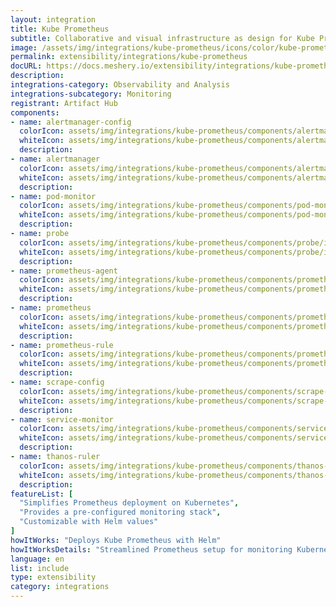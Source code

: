 ```yaml
---
layout: integration
title: Kube Prometheus
subtitle: Collaborative and visual infrastructure as design for Kube Prometheus
image: /assets/img/integrations/kube-prometheus/icons/color/kube-prometheus-color.svg
permalink: extensibility/integrations/kube-prometheus
docURL: https://docs.meshery.io/extensibility/integrations/kube-prometheus
description: 
integrations-category: Observability and Analysis
integrations-subcategory: Monitoring
registrant: Artifact Hub
components: 
- name: alertmanager-config
  colorIcon: assets/img/integrations/kube-prometheus/components/alertmanager-config/icons/color/alertmanager-config-color.svg
  whiteIcon: assets/img/integrations/kube-prometheus/components/alertmanager-config/icons/white/alertmanager-config-white.svg
  description: 
- name: alertmanager
  colorIcon: assets/img/integrations/kube-prometheus/components/alertmanager/icons/color/alertmanager-color.svg
  whiteIcon: assets/img/integrations/kube-prometheus/components/alertmanager/icons/white/alertmanager-white.svg
  description: 
- name: pod-monitor
  colorIcon: assets/img/integrations/kube-prometheus/components/pod-monitor/icons/color/pod-monitor-color.svg
  whiteIcon: assets/img/integrations/kube-prometheus/components/pod-monitor/icons/white/pod-monitor-white.svg
  description: 
- name: probe
  colorIcon: assets/img/integrations/kube-prometheus/components/probe/icons/color/probe-color.svg
  whiteIcon: assets/img/integrations/kube-prometheus/components/probe/icons/white/probe-white.svg
  description: 
- name: prometheus-agent
  colorIcon: assets/img/integrations/kube-prometheus/components/prometheus-agent/icons/color/prometheus-agent-color.svg
  whiteIcon: assets/img/integrations/kube-prometheus/components/prometheus-agent/icons/white/prometheus-agent-white.svg
  description: 
- name: prometheus
  colorIcon: assets/img/integrations/kube-prometheus/components/prometheus/icons/color/prometheus-color.svg
  whiteIcon: assets/img/integrations/kube-prometheus/components/prometheus/icons/white/prometheus-white.svg
  description: 
- name: prometheus-rule
  colorIcon: assets/img/integrations/kube-prometheus/components/prometheus-rule/icons/color/prometheus-rule-color.svg
  whiteIcon: assets/img/integrations/kube-prometheus/components/prometheus-rule/icons/white/prometheus-rule-white.svg
  description: 
- name: scrape-config
  colorIcon: assets/img/integrations/kube-prometheus/components/scrape-config/icons/color/scrape-config-color.svg
  whiteIcon: assets/img/integrations/kube-prometheus/components/scrape-config/icons/white/scrape-config-white.svg
  description: 
- name: service-monitor
  colorIcon: assets/img/integrations/kube-prometheus/components/service-monitor/icons/color/service-monitor-color.svg
  whiteIcon: assets/img/integrations/kube-prometheus/components/service-monitor/icons/white/service-monitor-white.svg
  description: 
- name: thanos-ruler
  colorIcon: assets/img/integrations/kube-prometheus/components/thanos-ruler/icons/color/thanos-ruler-color.svg
  whiteIcon: assets/img/integrations/kube-prometheus/components/thanos-ruler/icons/white/thanos-ruler-white.svg
  description: 
featureList: [
  "Simplifies Prometheus deployment on Kubernetes",
  "Provides a pre-configured monitoring stack",
  "Customizable with Helm values"
]
howItWorks: "Deploys Kube Prometheus with Helm"
howItWorksDetails: "Streamlined Prometheus setup for monitoring Kubernetes"
language: en
list: include
type: extensibility
category: integrations
---
```

